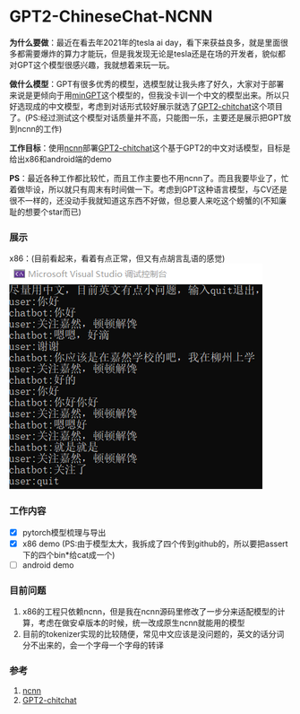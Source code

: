 # GPT2-ChineseChat-NCNN
**为什么要做**：最近在看去年2021年的tesla ai day，看下来获益良多，就是里面很多都需要爆炸的算力才能玩，但是我发现无论是tesla还是在场的开发者，貌似都对GPT这个模型很感兴趣，我就想着来玩一玩。

**做什么模型**：GPT有很多优秀的模型，选模型就让我头疼了好久，大家对于部署来说是更倾向于用[minGPT](https://github.com/karpathy/minGPT)这个模型的，但我没卡训一个中文的模型出来。所以只好选现成的中文模型，考虑到对话形式较好展示就选了[GPT2-chitchat](https://github.com/yangjianxin1/GPT2-chitchat)这个项目了。(PS:经过测试这个模型对话质量并不高，只能图一乐，主要还是展示把GPT放到ncnn的工作)

**工作目标**：使用[ncnn](https://github.com/Tencent/ncnn)部署[GPT2-chitchat](https://github.com/yangjianxin1/GPT2-chitchat)这个基于GPT2的中文对话模型，目标是给出x86和android端的demo

**PS**：最近各种工作都比较忙，而且工作主要也不用ncnn了。而且我要毕业了，忙着做毕设，所以就只有周末有时间做一下。考虑到GPT这种语言模型，与CV还是很不一样的，还没动手我就知道这东西不好做，但总要人来吃这个螃蟹的(不知廉耻的想要个star而已)

### 展示
x86：(目前看起来，看着有点正常，但又有点胡言乱语的感觉)
![image](./resources/x86.png)

### 工作内容
- [x] pytorch模型梳理与导出
- [x] x86 demo (PS:由于模型太大，我拆成了四个传到github的，所以要把assert下的四个bin*给cat成一个)
- [ ] android demo

### 目前问题
1. x86的工程只依赖ncnn，但是我在ncnn源码里修改了一步分来适配模型的计算，考虑在做安卓版本的时候，统一改成原生ncnn就能用的模型
2. 目前的tokenizer实现的比较随便，常见中文应该是没问题的，英文的话分词分不出来的，会一个字母一个字母的转译

### 参考
1. [ncnn](https://github.com/Tencent/ncnn)
2. [GPT2-chitchat](https://github.com/yangjianxin1/GPT2-chitchat)